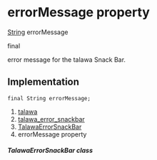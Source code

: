 
<div>

# errorMessage property

</div>


[String](https://api.flutter.dev/flutter/dart-core/String-class.html)
errorMessage


final




error message for the talawa Snack Bar.



## Implementation

``` language-dart
final String errorMessage;
```







1.  [talawa](../../index.html)
2.  [talawa_error_snackbar](../../widgets_talawa_error_snackbar/)
3.  [TalawaErrorSnackBar](../../widgets_talawa_error_snackbar/TalawaErrorSnackBar-class.html)
4.  errorMessage property

##### TalawaErrorSnackBar class







